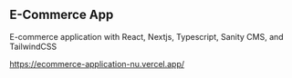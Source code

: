 ## E-Commerce App

E-commerce application with React, Nextjs, Typescript, Sanity CMS, and TailwindCSS

https://ecommerce-application-nu.vercel.app/


